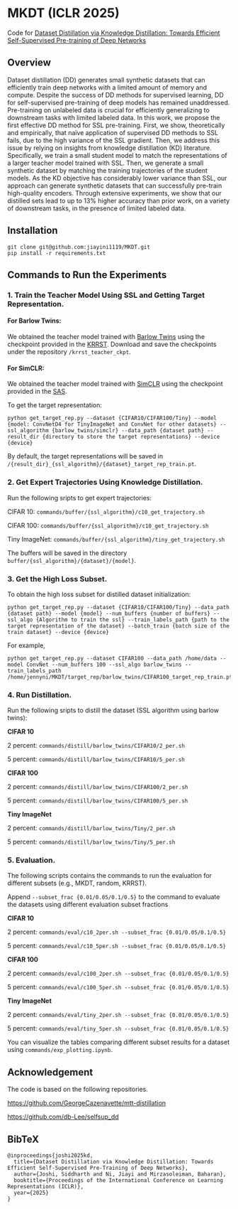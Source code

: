 # MKDT (ICLR 2025)
Code for [Dataset Distillation via Knowledge Distillation: Towards Efficient Self-Supervised Pre-training of Deep Networks](https://arxiv.org/abs/2410.02116)

## Overview
Dataset distillation (DD) generates small synthetic datasets that can efficiently train
deep networks with a limited amount of memory and compute. Despite the success
of DD methods for supervised learning, DD for self-supervised pre-training of deep
models has remained unaddressed. Pre-training on unlabeled data is crucial for
efficiently generalizing to downstream tasks with limited labeled data. In this work,
we propose the first effective DD method for SSL pre-training. First, we show,
theoretically and empirically, that naïve application of supervised DD methods to
SSL fails, due to the high variance of the SSL gradient. Then, we address this issue
by relying on insights from knowledge distillation (KD) literature. Specifically, we
train a small student model to match the representations of a larger teacher model
trained with SSL. Then, we generate a small synthetic dataset by matching the
training trajectories of the student models. As the KD objective has considerably
lower variance than SSL, our approach can generate synthetic datasets that can
successfully pre-train high-quality encoders. Through extensive experiments, we
show that our distilled sets lead to up to 13% higher accuracy than prior work,
on a variety of downstream tasks, in the presence of limited labeled data.

## Installation

```
git clone git@github.com:jiayini1119/MKDT.git
pip install -r requirements.txt
```


## Commands to Run the Experiments

### 1. Train the Teacher Model Using SSL and Getting Target Representation.
#### For Barlow Twins:
We obtained the teacher model trained with [Barlow Twins](https://arxiv.org/abs/2103.03230) using the checkpoint provided in the [KRRST](https://github.com/db-Lee/selfsup_dd). Download and save the checkpoints under the repository `/krrst_teacher_ckpt`.

#### For SimCLR:
We obtained the teacher model trained with [SimCLR](https://arxiv.org/abs/2002.05709) using the checkpoint provided in the [SAS](https://github.com/BigML-CS-UCLA/sas-data-efficient-contrastive-learning).

To get the target representation:

```
python get_target_rep.py --dataset {CIFAR10/CIFAR100/Tiny} --model {model: ConvNetD4 for TinyImageNet and ConvNet for other datasets} --ssl_algorithm {barlow_twins/simclr} --data_path {dataset path} --result_dir {directory to store the target representations} --device {device}
```

By default, the target representations will be saved in `/{result_dir}_{ssl_algorithm}/{dataset}_target_rep_train.pt`.


### 2. Get Expert Trajectories Using Knowledge Distillation.
Run the following sripts to get expert trajectories: 

CIFAR 10: `commands/buffer/{ssl_algorithm}/c10_get_trajectory.sh`

CIFAR 100: `commands/buffer/{ssl_algorithm}/c10_get_trajectory.sh`

Tiny ImageNet: `commands/buffer/{ssl_algorithm}/tiny_get_trajectory.sh`

The buffers will be saved in the directory `buffer/{ssl_algorithm}/{dataset}/{model}`.

### 3. Get the High Loss Subset.
To obtain the high loss subset for distilled dataset initialization: 
```
python get_target_rep.py --dataset {CIFAR10/CIFAR100/Tiny} --data_path {dataset path} --model {model} --num_buffers {number of buffers} --ssl_algo {Algorithm to train the ssl} --train_labels_path {path to the target representation of the dataset} --batch_train {batch size of the train dataset} --device {device}
```

For example, 

```
python get_target_rep.py --dataset CIFAR100 --data_path /home/data --model ConvNet --num_buffers 100 --ssl_algo barlow_twins --train_labels_path /home/jennyni/MKDT/target_rep/barlow_twins/CIFAR100_target_rep_train.pt
```

### 4. Run Distillation.

Run the following sripts to distill the dataset (SSL algorithm using barlow twins):

**CIFAR 10** 

2 percent: `commands/distill/barlow_twins/CIFAR10/2_per.sh`

5 percent: `commands/distill/barlow_twins/CIFAR10/5_per.sh`

**CIFAR 100**

2 percent: `commands/distill/barlow_twins/CIFAR100/2_per.sh`

5 percent: `commands/distill/barlow_twins/CIFAR100/5_per.sh`

**Tiny ImageNet**

2 percent: `commands/distill/barlow_twins/Tiny/2_per.sh`

5 percent: `commands/distill/barlow_twins/Tiny/5_per.sh`


### 5. Evaluation.

The following scripts contains the commands to run the evaluation for different subsets (e.g., MKDT, random, KRRST).

Append `--subset_frac {0.01/0.05/0.1/0.5}` to the command to evaluate the datasets using different evaluation subset fractions

**CIFAR 10** 

2 percent: `commands/eval/c10_2per.sh --subset_frac {0.01/0.05/0.1/0.5}`

5 percent: `commands/eval/c10_5per.sh --subset_frac {0.01/0.05/0.1/0.5}`

**CIFAR 100**

2 percent: `commands/eval/c100_2per.sh --subset_frac {0.01/0.05/0.1/0.5}`

5 percent: `commands/eval/c100_5per.sh --subset_frac {0.01/0.05/0.1/0.5}`

**Tiny ImageNet**

2 percent: `commands/eval/tiny_2per.sh --subset_frac {0.01/0.05/0.1/0.5}`

5 percent: `commands/eval/tiny_5per.sh --subset_frac {0.01/0.05/0.1/0.5}`

You can visualize the tables comparing different subset results for a dataset using `commands/exp_plotting.ipynb`.


## Acknowledgement
The code is based on the following repositories. 

https://github.com/GeorgeCazenavette/mtt-distillation

https://github.com/db-Lee/selfsup_dd

## BibTeX
```
@inproceedings{joshi2025kd,
  title={Dataset Distillation via Knowledge Distillation: Towards Efficient Self-Supervised Pre-Training of Deep Networks},
  author={Joshi, Siddharth and Ni, Jiayi and Mirzasoleiman, Baharan},
  booktitle={Proceedings of the International Conference on Learning Representations (ICLR)},
  year={2025}
}
```
